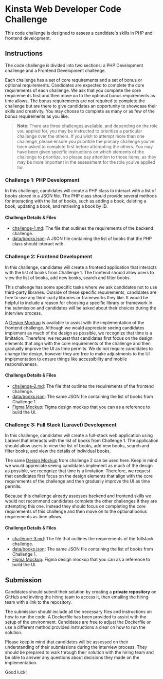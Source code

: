 # Kinsta Web Developer Code Challenge

This code challenge is designed to assess a candidate's skills in PHP and frontend development.

## Instructions

The code challenge is divided into two sections: a PHP Development challenge and a Frontend Development challenge.

Each challenge has a set of core requirements and a set of bonus or optional requirements. Candidates are expected to complete the core requirements of each challenge. We ask that you complete the core requirements first and then move on to the optional bonus requirements as time allows. The bonus requirements are not required to complete the challenge but are there to give candidates an opportunity to showcase their skills and creativity. You may choose to complete as many or as few of the bonus requirements as you like.

> **Note**:
> There are three challenges available, and depending on the role you applied for, you may be instructed to prioritize a particular challenge over the others. If you wish to attempt more than one challenge, please ensure you prioritize the primary challenge you've been asked to complete first before attempting the others. You may have been given specific instructions on which elements of the challenge to prioritize, so please pay attention to those items, as they may be more important in the assessment for the role you've applied for.

### Challenge 1: PHP Development

In this challenge, candidates will create a PHP class to interact with a list of books stored in a JSON file. The PHP class should provide several methods for interacting with the list of books, such as adding a book, deleting a book, updating a book, and retrieving a book by ID.

#### Challenge Details & Files

- [challenge-1.md](./challenge-1.md): The file that outlines the requirements of the backend challenge.
- [data/books.json](./data/books.json): A JSON file containing the list of books that the PHP class should interact with.

### Challenge 2: Frontend Development

In this challenge, candidates will create a frontend application that interacts with the list of books from Challenge 1. The frontend should allow users to view the list of books, add new books, search and filter books. 

This challenge has some specific tasks where we ask candidates not to use third-party libraries. Outside of these specific requirements, candidates are free to use any third-party libraries or frameworks they like. It would be helpful to include a reason for choosing a specific library or framework in the submission and candidates will be asked about their choices during the interview process.

A [Design Mockup](https://www.figma.com/file/9jMci6xwgORWWgAEBeXTnl/BookzRUs-Mockup?node-id=0%3A1&t=W4BIRXDOoLRu3oFM-1) is available to assist with the implementation of the frontend challenge. Although we would appreciate seeing candidates implement as much of the design as possible, we recognize that time is a limitation. Therefore, we request that candidates first focus on the design elements that align with the core requirements of the challenge and then gradually improve the UI as time permits. We do not require candidates to change the design, however they are free to make adjustments to the UI implementation to ensure things like accessibility and mobile responsiveness.

#### Challenge Details & Files

- [challenge-2.md](./challenge-2.md): The file that outlines the requirements of the frontend challenge.
- [data/books.json](./data/books.json): The same JSON file containing the list of books from Challenge 1.
- [Figma Mockup](https://www.figma.com/file/9jMci6xwgORWWgAEBeXTnl/BookzRUs-Mockup?node-id=0%3A1&t=W4BIRXDOoLRu3oFM-1): Figma design mockup that you can as a reference to build the UI.

### Challenge 3: Full Stack (Laravel) Development

In this challenge, candidates will create a full-stack web application using Laravel that interacts with the list of books from Challenge 1. The application should allow users to view the list of books, add new books, search and filter books, and view the details of individual books.

The same [Design Mockup]((https://www.figma.com/file/9jMci6xwgORWWgAEBeXTnl/BookzRUs-Mockup?node-id=0%3A1&t=W4BIRXDOoLRu3oFM-1)) from challenge 2 can be used here. Keep in mind we would appreciate seeing candidates implement as much of the design as possible, we recognize that time is a limitation. Therefore, we request that candidates first focus on the design elements that align with the core requirements of the challenge and then gradually improve the UI as time permits.

Because this challenge already assesses backend and frontend skills we would not recommend candidates complete the other challenges if they are attempting this one. Instead they should focus on completing the core requirements of this challenge and then move on to the optional bonus requirements as time allows.

#### Challenge Details & Files

- [challenge-3.md](./challenge-3.md): The file that outlines the requirements of the fullstack challenge.
- [data/books.json](./data/books.json): The same JSON file containing the list of books from Challenge 1.
- [Figma Mockup](https://www.figma.com/file/9jMci6xwgORWWgAEBeXTnl/BookzRUs-Mockup?node-id=0%3A1&t=W4BIRXDOoLRu3oFM-1): Figma design mockup that you can as a reference to build the UI.

## Submission

Candidates should submit their solution by creating a **private repository** on GitHub and inviting the hiring team to access it, then emailing the hiring team with a link to the repository.

The submission should include all the necessary files and instructions on how to run the code. A Dockerfile has been provided to assist with the setup of the environment. Candidates are free to adjust the Dockerfile or use a different method provided instructions a clear on how to run the solution.

Please keep in mind that candidates will be assessed on their understanding of their submissions during the interview process. They should be prepared to walk through their solution with the hiring team and be able to answer any questions about decisions they made on the implementation.

Good luck!
